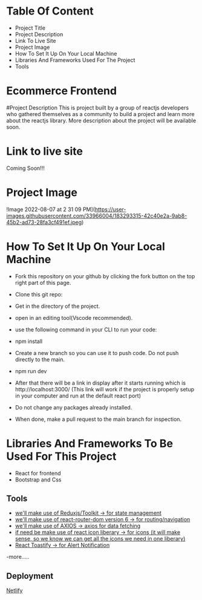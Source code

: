# Table Of Content
* Project Title
* Project Description
* Link To Live Site
* Project Image
* How To Set It Up On Your Local Machine
* Libraries And Frameworks Used For The Project
* Tools

# Ecommerce Frontend

#Project Description
This is project built by a group of reactjs developers who gathered themselves as a community to build a project and learn more about the reactjs library. More description about the project will be available soon.

# Link to live site
Coming Soon!!!

# Project Image
!Image 2022-08-07 at 2 31 09 PM](https://user-images.githubusercontent.com/33966004/183293315-42c40e2a-9ab8-45b2-ad73-28fa3cf491ef.jpeg)

# How To Set It Up On Your Local Machine
* Fork this repository on your github by clicking the fork button on the top right part of this page.
* Clone this git repo: 
* Get in the directory of the project.
* open in an editing tool(Vscode recommended).
* use the following command in your CLI to run your code:

* npm install
* Create a new branch so you can use it to push code. Do not push directly to the main.
* npm run dev
* After that there will be a link in display after it starts running which is http://localhost:3000/ (This link will work if the project is properly setup in your computer and run at the default react port)
* Do not change any packages already installed.
* When done, make a pull request to the main branch for inspection. 
 
 
# Libraries And Frameworks To Be Used For This Project
* React for frontend
* Bootstrap and Css


## Tools

- [we'll make use of Reduxjs/Toolkit -> for state management](https://redux-toolkit.js.org/introduction/getting-started)
- [we'll make use of react-router-dom version 6 -> for routing/navigation](https://reactrouter.com/docs/en/v6/getting-started/installation)
- [we'll make use of AXIOS -> axios for data fetching](https://axios-http.com/docs/intro)
- [if need be make use of react icon liberary -> for icons (it will make sense, so we know we can get all the icons we need in one liberary)](https://react-icons.github.io/react-icons/)
- [React Toastify -> for Alert Notification](https://www.npmjs.com/package/react-toastify)

-more.....

## Deployment

[Netlify](https://www.netlify.com/)

<!-- https://sophdev.herokuapp.com/api/v1/products/new-arrivals -->
<!-- https://sophdev.herokuapp.com/api/v1/products/top-ranks -->
<!-- https://sophdev.herokuapp.com/api/v1/products/top-brands -->
<!-- https://sophdev.herokuapp.com/api/v1/products/recommended -->
<!-- https://sophdev.herokuapp.com/api/v1/products/id -->

